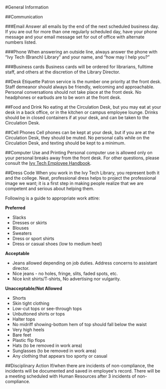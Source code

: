 #General Information

##Communication

###Email 
Answer all emails by the end of the next scheduled business day.  If you are out for more than one regularly scheduled day, have your phone message and your email message set for out of office with alternate numbers listed. 

###Phone
When answering an outside line, always answer the phone with “Ivy Tech (Branch) Library” and your name, and “how may I help you?” 

###Business cards
Business cards will be ordered for librarians, fulltime staff, and others at the discretion of the Library Director.

##Desk Etiquette
Patron service is the number one priority at the front desk.  Staff demeanor should always be friendly, welcoming and approachable. Personal conversations should not take place at the front desk.  No headphones or earbuds are to be worn at the front desk.

##Food and Drink
No eating at the Circulation Desk, but you may eat at your desk in a back office, or in the kitchen or campus employee lounge.  Drinks should be in closed containers if at your desk, and can be taken to the Circulation Desk.  

##Cell Phones
Cell phones can be kept at your desk, but if you are at the Circulation Desk, they should be muted.  No personal calls while on the Circulation Desk, and texting should be kept to a minimum. 

##Computer Use and Printing
Personal computer use is allowed only on your personal breaks away from the front desk.  For other questions, please consult the [Ivy Tech Employee Handbook](https://www.ivytech.edu/hr/ft-handbook.html#computerpolicies).

##Dress Code
When you work in the Ivy Tech Library, you represent both it and the college.  Neat, professional dress helps to project the professional image we want; it is a first step in making people realize that we are competent and serious about helping them.  

Following is a guide to appropriate work attire:

**Preferred**
- Slacks
- Dresses or skirts
- Blouses
- Sweaters
- Dress or sport shirts 
- Dress or casual shoes (low to medium heel)

**Acceptable**
- Jeans allowed depending on job duties.  Address concerns to assistant director.
- Nice jeans - no holes, fringe, slits, faded spots, etc.
- Nice knit shirts/T-shirts, No advertising nor vulgarity.

**Unacceptable/Not Allowed**
- Shorts
- Skin tight clothing
- Low-cut tops or see-through tops
- Unbuttoned shirts or tops
- Halter tops
- No midriff showing-bottom hem of top should fall below the waist
- Very high heels
- Bare feet
- Plastic flip flops
- Hats (to be removed in work area)
- Sunglasses (to be removed in work area)
- Any clothing that appears too sporty or casual

##Disciplinary Action
If/when there are incidents of non-compliance, the incidents will be documented and saved in employee's record.  There will be a meeting scheduled with Human Resources after 3 incidents of non-compliance.

